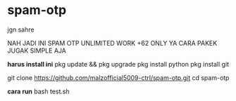 # spam-otp
jgn sahre

NAH JADI INI SPAM OTP UNLIMITED WORK +62 ONLY YA CARA PAKEK JUGAK SIMPLE AJA



**harus install ini**
pkg update && pkg upgrade
pkg install python
pkg install git


git clone https://github.com/malzofficial5009-ctrl/spam-otp.git
cd spam-otp

**cara run**
bash test.sh
